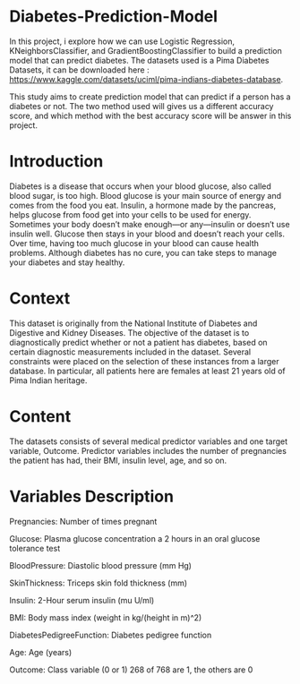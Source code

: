 # Diabetes-Prediction-Model
In this project, i explore how we can use Logistic Regression, KNeighborsClassifier, and GradientBoostingClassifier to build a prediction model that can predict diabetes. The datasets used is a Pima Diabetes Datasets, it can be downloaded here : https://www.kaggle.com/datasets/uciml/pima-indians-diabetes-database.

This study aims to create prediction model that can predict if a person has a diabetes or not. The two method used will gives us a different accuracy score, and which method with the best accuracy score will be answer in this project.

# Introduction
Diabetes is a disease that occurs when your blood glucose, also called blood sugar, is too high. Blood glucose is your main source of energy and comes from the food you eat. Insulin, a hormone made by the pancreas, helps glucose from food get into your cells to be used for energy. Sometimes your body doesn’t make enough—or any—insulin or doesn’t use insulin well. Glucose then stays in your blood and doesn’t reach your cells. Over time, having too much glucose in your blood can cause health problems. Although diabetes has no cure, you can take steps to manage your diabetes and stay healthy.

# Context
This dataset is originally from the National Institute of Diabetes and Digestive and Kidney Diseases. The objective of the dataset is to diagnostically predict whether or not a patient has diabetes, based on certain diagnostic measurements included in the dataset. Several constraints were placed on the selection of these instances from a larger database. In particular, all patients here are females at least 21 years old of Pima Indian heritage.

# Content
The datasets consists of several medical predictor variables and one target variable, Outcome. Predictor variables includes the number of pregnancies the patient has had, their BMI, insulin level, age, and so on.

# Variables Description
Pregnancies: Number of times pregnant

Glucose: Plasma glucose concentration a 2 hours in an oral glucose tolerance test

BloodPressure: Diastolic blood pressure (mm Hg)

SkinThickness: Triceps skin fold thickness (mm)

Insulin: 2-Hour serum insulin (mu U/ml)

BMI: Body mass index (weight in kg/(height in m)^2)

DiabetesPedigreeFunction: Diabetes pedigree function

Age: Age (years)

Outcome: Class variable (0 or 1) 268 of 768 are 1, the others are 0
